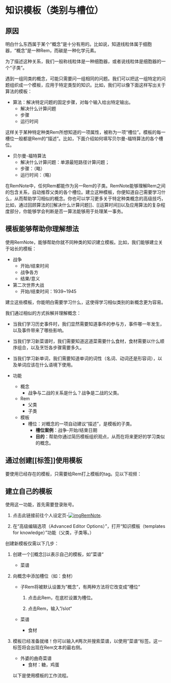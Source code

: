 # 知识模板（类别与槽位）

## 原因

明白什么东西属于某个“概念”是十分有用的。比如说，知道线粒体属于细胞器，“概念”是一种Rem，而碳是一种化学元素。

为了描述这种关系，我们一般称线粒体是一种细胞器，或者说线粒体是细胞器的一个“子类”。

遇到一组同类的概念，可能只需要问一组相同的问题。我们可以把这一组特定的问题组织成一个模板，应用于特定类型的知识。比如，我们可以像下面这样写出关于算法的模板：

- 算法：解决特定问题的固定步骤，对每个输入给出特定输出。
  - 解决什么计算问题
  - 步骤
  - 运行时间

这样关于某种特定种类Rem所想知道的一项属性，被称为一项“槽位”。模板的每一槽位一般都是Rem的“描述”。比如，下面介绍如何填写贝尔曼-福特算法的各个槽位。

- 贝尔曼-福特算法
  - 解决什么计算问题：单源最短路径计算问题；
  - 步骤：（略）
  - 运行时间：（略）

在RemNote中，任何Rem都能作为另一Rem的子类。RemNote能够理解Rem之间的包含关系，自动推荐父类的各个槽位。建立这种模板，你便知道自己需要学习什么，从而帮助学习相似的概念。你也可以学习更多关于特定种类概念的高级技巧，比如，通过回顾算法的[[解决什么计算问题]]、[[运算时间]]以及应用算法的复杂程度部分，你能够学会判断是否一算法能够用于处理某一事务。

## 模板能够帮助你理解想法

使用RemNote，能够帮助你就不同种类的知识建立模板。比如，我们能够建立关于站长的模板：

- 战争
  - 开始/结束时间
  - 战争各方
  - 结果/意义
- 第二次世界大战
  - 开始/结束时间：1939~1945

建立这些模板，你能明白需要学习什么，这使得学习相似类别的新概念更为容易。

我们通过相似的方式拆解并理解概念：

- 当我们学习历史事件时，我们显然需要知道事件的参与方，事件哪一年发生，以及事件带来了哪些影响。
- 当我们学习新菜谱时，我们需要知道这道菜需要什么食材，食材需要以什么顺序组合，以及烹饪各步骤需要多久。
- 当我们学习新单词，我们需要知道单词的词性（名词、动词还是形容词），以及单词应该在什么语境下使用。



- 功能
  - 概念
    - 战争与二战的关系是什么？战争是二战的父类。
  - Rem
    - 父类
    - 子类
  - 模板
    - 槽位：对概念的一项自动建议“描述”，是模板的子类。
      - **槽位案例**：战争-开始/结束日期
      - **目的**：帮助你通过简历模板组织观点，从而在将来更好的学习类似的概念。

## 通过创建[[标签]]使用模板

要使用已经存在的模板，只需要给Rem打上模板的tag。见以下视频：

## 建立自己的模板

使用这一功能，首先需要登录账号。

1. 点击此链接前往个人设定页-[![img](https://www.remnote.io/favicon.ico)RemNote](https://www.remnote.io/settings).

2. 在“高级编辑选项（Advanced Editor Options）”，打开“知识模板（templates for knowledge）”功能（父类，子类等。）

创建新模板仅需以下几步：

1. 创建一个[[概念]]以表示自己的模板，如”菜谱“

   - 菜谱

2. 向概念中添加槽位（如：食材）

   - 子Rem将被默认设置为”概念“，有两种方法将它改变成”槽位“

     1. 点击此Rem，在底栏设置为槽位。

     2. 点击Rem，输入”/slot“

   - 菜谱

     - 食材

3. 模板已经准备就绪！你可以输入#两次并搜索菜谱，以使用”菜谱“标签。这一标签将会出现在Rem文本的最右侧。

   - 外婆的曲奇菜谱
     - 食材：糖，鸡蛋

   以下是使用模板的工作流程。


